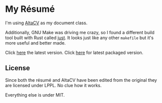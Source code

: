 # My Résumé

I'm using [AltaCV](https://github.com/liantze/AltaCV) as my document class.

Additionally, GNU Make was driving me crazy, so I found a different build tool built with Rust called [just](https://github.com/casey/just). It looks just like any other `makefile` but it's more useful and better made.

Click [here](./preview-latex/document.pdf) the latest version. Click [here](./preview-latex/archive/Avar%20Campopiano,%20Julián%20-%20Résumé%20-%202023-01-16.pdf) for latest packaged version.

## License

Since both the résumé and AltaCV have been edited from the original they are licensed under LPPL. No clue how it works.

Everything else is under MIT.
